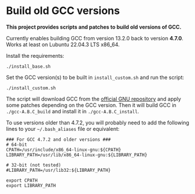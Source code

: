 # Build old GCC versions

**This project provides scripts and patches to build old versions of GCC.**

Currently enables building GCC from version 13.2.0 back to version **4.7.0**. Works at least on Lubuntu 22.04.3 LTS x86_64.

Install the requirements:
```
./install_base.sh
```

Set the GCC version(s) to be built in `install_custom.sh` and run the script:
```
./install_custom.sh
```

The script will download GCC from the [official GNU repository](https://ftp.gnu.org/gnu/gcc/) and apply some patches depending on the GCC version. Then it will build GCC in `./gcc-A.B.C_build` and install it in `./gcc-A.B.C_install`.

To use versions older than 4.7.2, you will probably need to add the following lines to your `~/.bash_aliases` file or equivalent:
```
### For GCC 4.7.2 and older versions ###
# 64-bit
CPATH=/usr/include/x86_64-linux-gnu:${CPATH}
LIBRARY_PATH=/usr/lib/x86_64-linux-gnu:${LIBRARY_PATH}

# 32-bit (not tested)
#LIBRARY_PATH=/usr/lib32:${LIBRARY_PATH}

export CPATH
export LIBRARY_PATH
``` 
